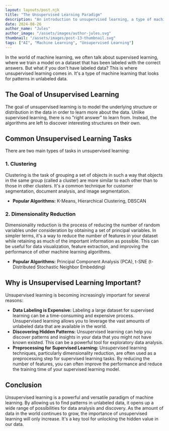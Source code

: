 ```yaml
---
layout: layouts/post.njk
title: "The Unsupervised Learning Paradigm"
description: "An introduction to unsupervised learning, a type of machine learning that finds patterns in unlabeled data."
date: 2024-08-26
author_name: "Jules"
author_image: "/assets/images/author-jules.svg"
thumbnail: "/assets/images/post-13-thumbnail.svg"
tags: ["AI", "Machine Learning", "Unsupervised Learning"]
---
```


In the world of machine learning, we often talk about supervised learning, where we train a model on a dataset that has been labeled with the correct answers. But what if you don't have labeled data? This is where unsupervised learning comes in. It's a type of machine learning that looks for patterns in unlabeled data.

## The Goal of Unsupervised Learning

The goal of unsupervised learning is to model the underlying structure or distribution in the data in order to learn more about the data. Unlike supervised learning, there is no "right answer" to learn from. Instead, the algorithms are left to discover interesting structures on their own.

## Common Unsupervised Learning Tasks

There are two main types of tasks in unsupervised learning:

### 1. Clustering
Clustering is the task of grouping a set of objects in such a way that objects in the same group (called a cluster) are more similar to each other than to those in other clusters. It's a common technique for customer segmentation, document analysis, and image segmentation.

*   **Popular Algorithms:** K-Means, Hierarchical Clustering, DBSCAN

### 2. Dimensionality Reduction
Dimensionality reduction is the process of reducing the number of random variables under consideration by obtaining a set of principal variables. In simpler terms, it's a way to reduce the number of features in your dataset while retaining as much of the important information as possible. This can be useful for data visualization, feature extraction, and improving the performance of other machine learning algorithms.

*   **Popular Algorithms:** Principal Component Analysis (PCA), t-SNE (t-Distributed Stochastic Neighbor Embedding)

## Why is Unsupervised Learning Important?

Unsupervised learning is becoming increasingly important for several reasons:

*   **Data Labeling is Expensive:** Labeling a large dataset for supervised learning can be a time-consuming and expensive process. Unsupervised learning allows you to leverage the vast amounts of unlabeled data that are available in the world.
*   **Discovering Hidden Patterns:** Unsupervised learning can help you discover patterns and insights in your data that you might not have known existed. This can be a powerful tool for exploratory data analysis.
*   **Preprocessing for Supervised Learning:** Unsupervised learning techniques, particularly dimensionality reduction, are often used as a preprocessing step for supervised learning tasks. By reducing the number of features, you can often improve the performance and reduce the training time of your supervised learning model.

## Conclusion

Unsupervised learning is a powerful and versatile paradigm of machine learning. By allowing us to find patterns in unlabeled data, it opens up a wide range of possibilities for data analysis and discovery. As the amount of data in the world continues to grow, the importance of unsupervised learning will only increase. It's a key tool for unlocking the hidden value in our data.
